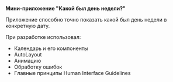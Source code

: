 **Мини-приложение "Какой был день недели?"**

   Приложение способно точно показать какой был день недели в конкретную дату.

При разработке использовал:
* Календарь и его компоненты
* AutoLayout
* Анимацию
* Обработку ошибок
* Главные принципы Human Interface Guidelines


